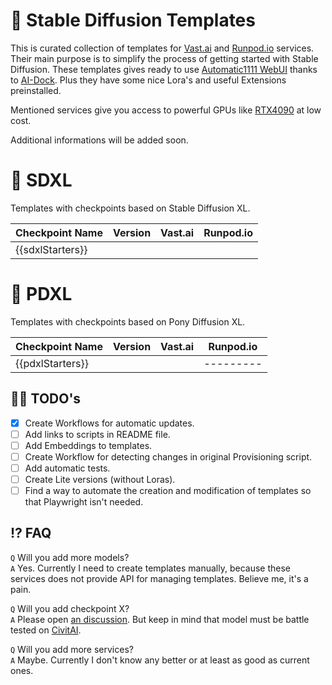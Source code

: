 # 🌟 Stable Diffusion Templates

This is curated collection of templates for [Vast.ai](https://cloud.vast.ai/create/?ref_id=62878) and [Runpod.io](https://runpod.io/console/deploy?ref=gzvzzzv9) services. Their main purpose is to simplify the process of getting started with Stable Diffusion. These templates gives ready to use [Automatic1111 WebUI](https://github.com/AUTOMATIC1111/stable-diffusion-webui) thanks to [AI-Dock](https://github.com/ai-dock/stable-diffusion-webui). Plus they have some nice Lora's and useful Extensions preinstalled.

Mentioned services give you access to powerful GPUs like [RTX4090](https://www.nvidia.com/en-us/geforce/graphics-cards/40-series/rtx-4090/) at low cost.

Additional informations will be added soon.

# 🦓 SDXL

Templates with checkpoints based on Stable Diffusion XL.

| Checkpoint Name  | Version | Vast.ai | Runpod.io |
| ---------------- | :-----: | :-----: | --------- |
| {{sdxlStarters}} |         |         |           |

# 🦄 PDXL

Templates with checkpoints based on Pony Diffusion XL.

| Checkpoint Name  | Version | Vast.ai | Runpod.io |
| ---------------- | :-----: | :-----: | --------- |
| {{pdxlStarters}} |         |         | --------- |

## 👨‍💻 TODO's

- [x] Create Workflows for automatic updates.
- [ ] Add links to scripts in README file.
- [ ] Add Embeddings to templates.
- [ ] Create Workflow for detecting changes in original Provisioning script.
- [ ] Add automatic tests.
- [ ] Create Lite versions (without Loras).
- [ ] Find a way to automate the creation and modification of templates so that Playwright isn't needed.

## ⁉️ FAQ

`Q` Will you add more models?  
`A` Yes. Currently I need to create templates manually, because these services does not provide API for managing templates. Believe me, it's a pain.

`Q` Will you add checkpoint X?  
`A` Please open [an discussion](https://github.com/Avaray/stable-diffusion-templates/discussions/new?category=ideas). But keep in mind that model must be battle tested on [CivitAI](https://civitai.com/models).

`Q` Will you add more services?  
`A` Maybe. Currently I don't know any better or at least as good as current ones.

